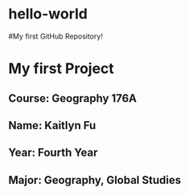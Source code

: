 # hello-world
#My first GitHub Repository!
# My first Project
## **Course**: Geography 176A
## **Name**: Kaitlyn Fu
## **Year**: Fourth Year
## **Major**: Geography, Global Studies



